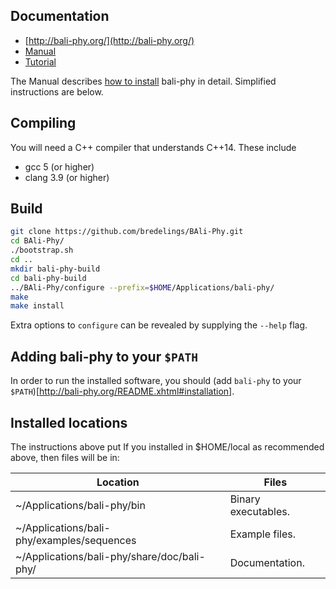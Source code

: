 Documentation
------------

* [http://bali-phy.org/](http://bali-phy.org/)
* [Manual](http://bali-phy.org/README.xhtml)
* [Tutorial](http://bali-phy.org/Tutorial2.html)

The Manual describes [how to install](http://bali-phy.org/README.xhtml#installation) bali-phy in detail.  Simplified instructions are below.

Compiling
---------

You will need a C++ compiler that understands C++14.  These include
 * gcc 5 (or higher)
 * clang 3.9 (or higher)

Build
-----

```bash
git clone https://github.com/bredelings/BAli-Phy.git
cd BAli-Phy/
./bootstrap.sh
cd ..
mkdir bali-phy-build
cd bali-phy-build
../BAli-Phy/configure --prefix=$HOME/Applications/bali-phy/
make
make install
```

Extra options to `configure` can be revealed by supplying the `--help` flag.

Adding bali-phy to your `$PATH`
------------------------------

In order to run the installed software, you should (add `bali-phy` to your `$PATH`)[http://bali-phy.org/README.xhtml#installation].

Installed locations
------------------

The instructions above put 
If you installed in $HOME/local as recommended above, then files will be in:

| Location                                        | Files                   |
| ----------------------------------------------- | ----------------------- |
| ~/Applications/bali-phy/bin                     | Binary executables.     |
| ~/Applications/bali-phy/examples/sequences      | Example files.          |
| ~/Applications/bali-phy/share/doc/bali-phy/     | Documentation.          |


